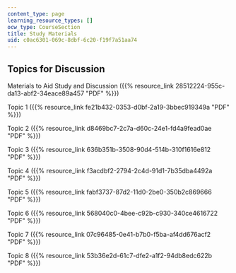 ```yaml
---
content_type: page
learning_resource_types: []
ocw_type: CourseSection
title: Study Materials
uid: c0ac6301-069c-8dbf-6c20-f19f7a51aa74
---
```


Topics for Discussion
---------------------

Materials to Aid Study and Discussion ({{% resource_link 28512224-955c-da13-abf2-34eace89a457 "PDF" %}})

Topic 1 ({{% resource_link fe21b432-0353-d0bf-2a19-3bbec919349a "PDF" %}})

Topic 2 ({{% resource_link d8469bc7-2c7a-d60c-24e1-fd4a9fead0ae "PDF" %}})

Topic 3 ({{% resource_link 636b351b-3508-90d4-514b-310f1616e812 "PDF" %}})

Topic 4 ({{% resource_link f3acdbf2-2794-2c4d-91d1-7b35dba4492a "PDF" %}})

Topic 5 ({{% resource_link fabf3737-87d2-11d0-2be0-350b2c869666 "PDF" %}})

Topic 6 ({{% resource_link 568040c0-4bee-c92b-c930-340ce4616722 "PDF" %}})

Topic 7 ({{% resource_link 07c96485-0e41-b7b0-f5ba-af4dd676acf2 "PDF" %}})

Topic 8 ({{% resource_link 53b36e2d-61c7-dfe2-a1f2-94db8edc622b "PDF" %}})